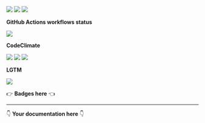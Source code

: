 ![](https://img.shields.io/github/package-json/v/kaskadi/kaskadi-webhooks-refurb-lambda)
![](https://img.shields.io/badge/code--style-standard-blue)
![](https://img.shields.io/github/license/kaskadi/kaskadi-webhooks-refurb-lambda?color=blue)

**GitHub Actions workflows status**

![](https://img.shields.io/github/workflow/status/kaskadi/kaskadi-webhooks-refurb-lambda/deploy)

**CodeClimate**

[![](https://img.shields.io/codeclimate/maintainability/kaskadi/kaskadi-webhooks-refurb-lambda?label=maintainability&logo=Code%20Climate)](https://codeclimate.com/github/kaskadi/kaskadi-webhooks-refurb-lambda)
[![](https://img.shields.io/codeclimate/tech-debt/kaskadi/kaskadi-webhooks-refurb-lambda?label=technical%20debt&logo=Code%20Climate)](https://codeclimate.com/github/kaskadi/kaskadi-webhooks-refurb-lambda)
[![](https://img.shields.io/codeclimate/coverage/kaskadi/kaskadi-webhooks-refurb-lambda?label=test%20coverage&logo=Code%20Climate)](https://codeclimate.com/github/kaskadi/kaskadi-webhooks-refurb-lambda)

**LGTM**

[![](https://img.shields.io/lgtm/grade/javascript/github/kaskadi/kaskadi-webhooks-refurb-lambda?label=code%20quality&logo=LGTM)](https://lgtm.com/projects/g/kaskadi/kaskadi-webhooks-refurb-lambda/?mode=list&logo=LGTM)

:point_right: **Badges here** :point_left:

****

:point_down: **Your documentation here** :point_down:
